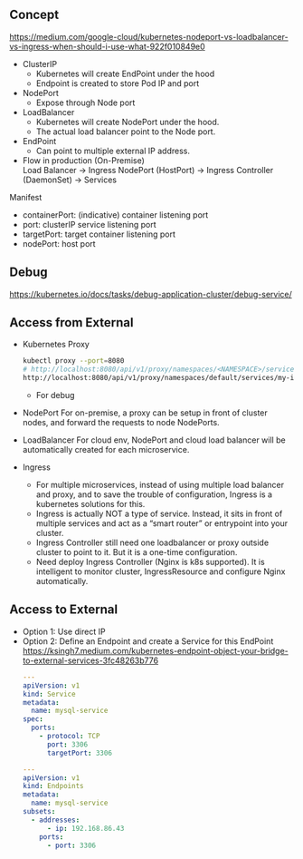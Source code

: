 ## Concept
https://medium.com/google-cloud/kubernetes-nodeport-vs-loadbalancer-vs-ingress-when-should-i-use-what-922f010849e0  

- ClusterIP
  - Kubernetes will create EndPoint under the hood
  - Endpoint is created to store Pod IP and port
- NodePort
  - Expose through Node port
- LoadBalancer
  - Kubernetes will create NodePort under the hood.
  - The actual load balancer point to the Node port.
- EndPoint
  - Can point to multiple external IP address.
- Flow in production (On-Premise)  
  Load Balancer -> Ingress NodePort (HostPort) -> Ingress Controller (DaemonSet) -> Services

Manifest
- containerPort: (indicative) container listening port
- port: clusterIP service listening port
- targetPort: target container listening port
- nodePort: host port

## Debug  
https://kubernetes.io/docs/tasks/debug-application-cluster/debug-service/  

## Access from External  
- Kubernetes Proxy  
    ```sh
    kubectl proxy --port=8080
    # http://localhost:8080/api/v1/proxy/namespaces/<NAMESPACE>/services/<SERVICE-NAME>:<PORT-NAME>/, e.g. 
    http://localhost:8080/api/v1/proxy/namespaces/default/services/my-internal-service:http/
    ```
  - For debug  

- NodePort
  For on-premise, a proxy can be setup in front of cluster nodes, and forward the requests to node NodePorts.
- LoadBalancer
  For cloud env, NodePort and cloud load balancer will be automatically created for each microservice.
- Ingress  
  - For multiple microservices, instead of using multiple load balancer and proxy, and to save the trouble of configuration, Ingress is a kubernetes solutions for this.  
  - Ingress is actually NOT a type of service. Instead, it sits in front of multiple services and act as a “smart router” or entrypoint into your cluster.  
  - Ingress Controller still need one loadbalancer or proxy outside cluster to point to it. But it is a one-time configuration.
  - Need deploy Ingress Controller (Nginx is k8s supported). It is intelligent to monitor cluster, IngressResource and configure Nginx automatically.

## Access to External
- Option 1: Use direct IP
- Option 2: Define an Endpoint and create a Service for this EndPoint  
https://ksingh7.medium.com/kubernetes-endpoint-object-your-bridge-to-external-services-3fc48263b776  
  ```yaml
  ---
  apiVersion: v1
  kind: Service
  metadata:
    name: mysql-service
  spec:
    ports:
      - protocol: TCP
        port: 3306
        targetPort: 3306

  ---
  apiVersion: v1
  kind: Endpoints
  metadata:
    name: mysql-service
  subsets:
    - addresses:
        - ip: 192.168.86.43
      ports:
        - port: 3306
  ```